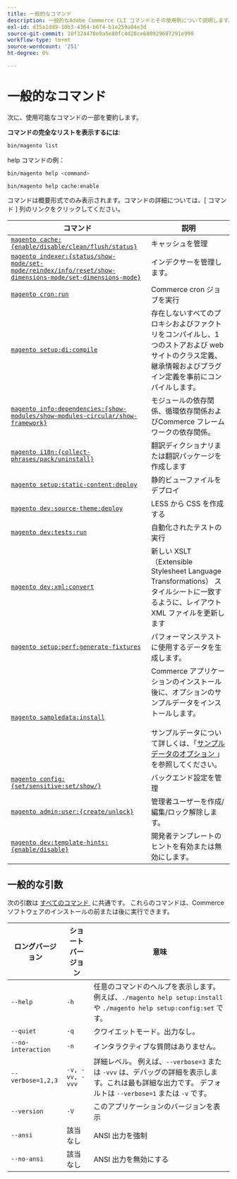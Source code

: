 ```yaml
---
title: 一般的なコマンド
description: 一般的なAdobe Commerce CLI コマンドとその使用例について説明します。 開発および管理に不可欠なコマンドラインツールについて説明します。
exl-id: d35a1dd9-10b3-4364-b6f4-b1e259a04e3d
source-git-commit: 10f324478e9a5e80fc4d28ce680929687291e990
workflow-type: tm+mt
source-wordcount: '251'
ht-degree: 0%

---
```


# 一般的なコマンド

次に、使用可能なコマンドの一部を要約します。

**コマンドの完全なリストを表示するには**:

```bash
bin/magento list
```

help コマンドの例：

```bash
bin/magento help <command>
```

```bash
bin/magento help cache:enable
```

コマンドは概要形式でのみ表示されます。コマンドの詳細については、[ コマンド ] 列のリンクをクリックしてください。

| コマンド | 説明 |
|--- |--- |
| [`magento cache:{enable/disable/clean/flush/status}`](../cli/manage-cache.md) | キャッシュを管理 |
| [`magento indexer:{status/show-mode/set-mode/reindex/info/reset/show-dimensions-mode/set-dimensions-mode}`](../cli/manage-indexers.md) | インデクサーを管理します。 |
| [`magento cron:run`](../cli/configure-cron-jobs.md) | Commerce cron ジョブを実行 |
| [`magento setup:di:compile`](../cli/code-compiler.md) | 存在しないすべてのプロキシおよびファクトリをコンパイルし、1 つのストアおよび web サイトのクラス定義、継承情報およびプラグイン定義を事前にコンパイルします。 |
| [`magento info:dependencies:{show-modules/show-modules-circular/show-framework}`](../cli/dependency-reports.md) | モジュールの依存関係、循環依存関係およびCommerce フレームワークの依存関係。 |
| [`magento i18n:{collect-phrases/pack/uninstall}`](../cli/localization.md) | 翻訳ディクショナリまたは翻訳パッケージを作成します |
| [`magento setup:static-content:deploy`](../cli/static-view-file-deployment.md) | 静的ビューファイルをデプロイ |
| [`magento dev:source-theme:deploy`](../cli/create-symlinks.md) | LESS から CSS を作成する |
| [`magento dev:tests:run`](../cli/unit-tests.md) | 自動化されたテストの実行 |
| [`magento dev:xml:convert`](../cli/convert-layout-files.md) | 新しい XSLT （Extensible Stylesheet Language Transformations） スタイルシートに一致するように、レイアウト XML ファイルを更新します |
| [`magento setup:perf:generate-fixtures`](../cli/generate-data.md) | パフォーマンステストに使用するデータを生成します。 |
| [`magento sampledata:install`](../../installation/sample-data/overview.md) | Commerce アプリケーションのインストール後に、オプションのサンプルデータをインストールします。<br><br> サンプルデータについて詳しくは、「[&#x200B; サンプルデータのオプション &#x200B;](../../installation/sample-data/overview.md)」を参照してください。 |
| [`magento config:{set/sensitive:set/show/}`](../cli/set-configuration-values.md) | バックエンド設定を管理 |
| [`magento admin:user:{create/unlock}`](../../installation/tutorials/admin.md#create-edit-or-unloack-an-administrator-account) | 管理者ユーザーを作成/編集/ロック解除します。 |
| [`magento dev:template-hints:{enable/disable}`](https://developer.adobe.com/commerce/frontend-core/guide/themes/debug/) | 開発者テンプレートのヒントを有効または無効にします。 |

## 一般的な引数

次の引数は [&#x200B; すべてのコマンド &#x200B;](/help/tools/reference/commerce-on-premises.md) に共通です。 これらのコマンドは、Commerce ソフトウェアのインストールの前または後に実行できます。

| ロングバージョン | ショートバージョン | 意味 |
|--- |--- |--- |
| `--help` | `-h` | 任意のコマンドのヘルプを表示します。 例えば、`./magento help setup:install` や `./magento help setup:config:set` です。 |
| `--quiet` | `-q` | クワイエットモード。出力なし。 |
| `--no-interaction` | `-n` | インタラクティブな質問はありません。 |
| `--verbose=1,2,3` | `-v, -vv, -vvv` | 詳細レベル。 例えば、`--verbose=3` または `-vvv` は、デバッグの詳細を表示します。これは最も詳細な出力です。 デフォルトは `--verbose=1` または `-v` です。 |
| `--version` | `-V` | このアプリケーションのバージョンを表示 |
| `--ansi` | 該当なし | ANSI 出力を強制 |
| `--no-ansi` | 該当なし | ANSI 出力を無効にする |
